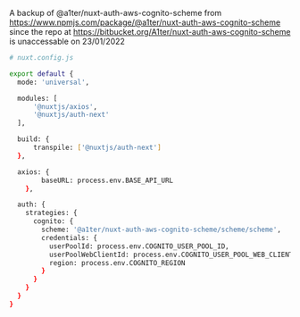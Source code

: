 A backup of @a1ter/nuxt-auth-aws-cognito-scheme  from https://www.npmjs.com/package/@a1ter/nuxt-auth-aws-cognito-scheme
since the repo at https://bitbucket.org/A1ter/nuxt-auth-aws-cognito-scheme is unaccessable on 23/01/2022 


```bash
# nuxt.config.js

export default {
  mode: 'universal',

  modules: [
      '@nuxtjs/axios',
      '@nuxtjs/auth-next'
  ],

  build: {
      transpile: ['@nuxtjs/auth-next']
  },

  axios: {
		baseURL: process.env.BASE_API_URL
	},

  auth: {
    strategies: {
      cognito: {
        scheme: '@a1ter/nuxt-auth-aws-cognito-scheme/scheme/scheme',
        credentials: {
          userPoolId: process.env.COGNITO_USER_POOL_ID,
          userPoolWebClientId: process.env.COGNITO_USER_POOL_WEB_CLIENT_ID,
          region: process.env.COGNITO_REGION
        }
      }
    }
  }
}
```
